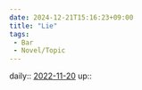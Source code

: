 ```yaml
---
date: 2024-12-21T15:16:23+09:00
title: "Lie"
tags:
 - Bar
 - Novel/Topic
---
```


daily:: [2022-11-20](Daily_Note/2022-11-20.md)
up::